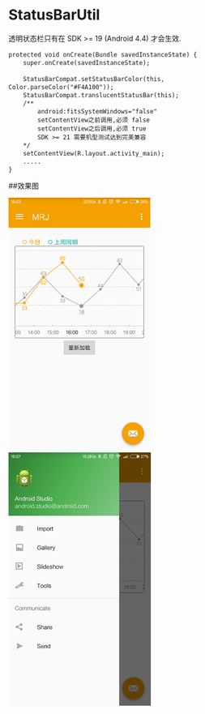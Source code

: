 # StatusBarUtil
透明状态栏只有在 SDK >= 19 (Android 4.4) 才会生效.

    protected void onCreate(Bundle savedInstanceState) {
        super.onCreate(savedInstanceState);

        StatusBarCompat.setStatusBarColor(this, Color.parseColor("#F4A100"));
        StatusBarCompat.translucentStatusBar(this);
		/**
			android:fitsSystemWindows="false"
			setContentView之前调用,必须 false
			setContentView之后调用,必须 true
			SDK >= 21 需要机型测试达到完美兼容
		*/
        setContentView(R.layout.activity_main);
		.....
	}

##效果图

![状态栏透明](device1.png)	![抽屉菜单顶部透明](device2.png)
